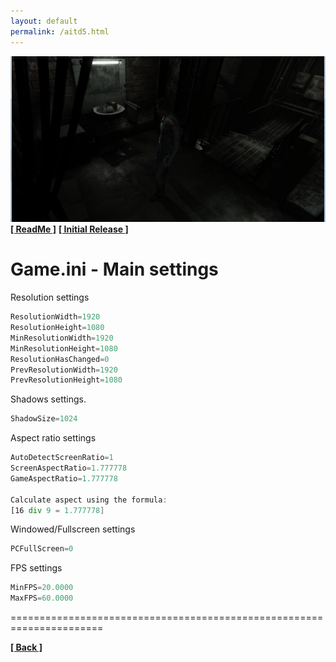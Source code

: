 ```yaml
---
layout: default
permalink: /aitd5.html
---
```

![Screenshot](https://raw.githubusercontent.com/unknownproject/unknownproject.github.io/master/assets/images/aitd5.png)
**[[ ReadMe ]](https://raw.githubusercontent.com/unknownproject/AITD5_Inferno/master/readme.txt)**
**[[ Initial Release ]](https://github.com/unknownproject/AITD5_Inferno/raw/master/Aitd5_patch.zip)**

Game.ini - Main settings
======================================================================
Resolution settings
```asm
ResolutionWidth=1920
ResolutionHeight=1080
MinResolutionWidth=1920
MinResolutionHeight=1080
ResolutionHasChanged=0
PrevResolutionWidth=1920
PrevResolutionHeight=1080
```
Shadows settings.
```asm
ShadowSize=1024
```
Aspect ratio settings
```asm
AutoDetectScreenRatio=1
ScreenAspectRatio=1.777778
GameAspectRatio=1.777778

Calculate aspect using the formula:
[16 div 9 = 1.777778]
```
Windowed/Fullscreen settings
```asm
PCFullScreen=0
```
FPS settings
```asm
MinFPS=20.0000
MaxFPS=60.0000
```
======================================================================

**[[ Back ]](./)**	